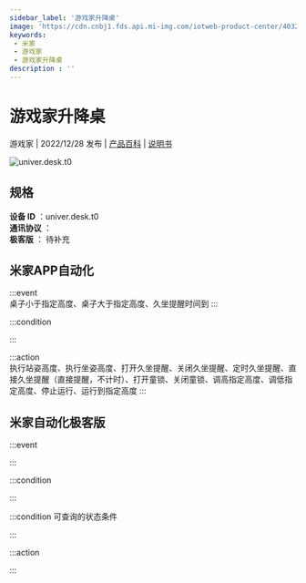```yaml
---
sidebar_label: '游戏家升降桌'
image: 'https://cdn.cnbj1.fds.api.mi-img.com/iotweb-product-center/4032916bf289804f58750b7cd475dec4_1662468054700.png?GalaxyAccessKeyId=AKVGLQWBOVIRQ3XLEW&Expires=9223372036854775807&Signature=coXbCSwZRCnqSa6gfl3X3ifVPYA='
keywords: 
 - 米家
 - 游戏家
 - 游戏家升降桌
description : ''
---
```

# 游戏家升降桌

游戏家 | 2022/12/28 发布 | [产品百科](https://home.mi.com/webapp/content/baike/product/index.html?model=univer.desk.t0/) | [说明书](https://home.mi.com/views/introduction.html?model=univer.desk.t0&region=cn)

![univer.desk.t0](https://cdn.cnbj1.fds.api.mi-img.com/iotweb-product-center/4032916bf289804f58750b7cd475dec4_1662468054700.png?GalaxyAccessKeyId=AKVGLQWBOVIRQ3XLEW&Expires=9223372036854775807&Signature=coXbCSwZRCnqSa6gfl3X3ifVPYA=)

## 规格  
> 
**设备 ID** ：univer.desk.t0  
**通讯协议** ：  
**极客版**  ： 待补充 


## 米家APP自动化  

:::event  
桌子小于指定高度、桌子大于指定高度、久坐提醒时间到
:::

:::condition  

:::

:::action   
执行站姿高度、执行坐姿高度、打开久坐提醒、关闭久坐提醒、定时久坐提醒、直接久坐提醒（直接提醒，不计时）、打开童锁、关闭童锁、调高指定高度、调低指定高度、停止运行、运行到指定高度
:::

## 米家自动化极客版  

:::event  

:::

:::condition  

:::

:::condition 可查询的状态条件  

:::

:::action  

:::

        
